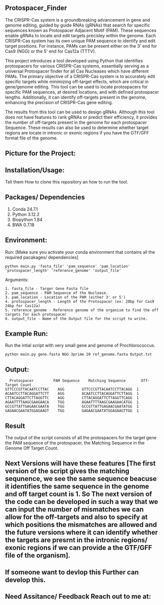 ## Protospacer_Finder


The CRISPR-Cas system is a groundbreaking advancement in gene and genome editing, guided by guide RNAs (gRNAs) that search for specific sequences known as Protospacer Adjacent Motif (PAM). These sequences enable gRNAs to locate and edit targets precisley within the genome. Each CRISPR-Cas system has its own unique PAM sequence to identify and edit target positions. For instance, PAMs can be present either on the 3' end for Cas9 (NGG) or the 5' end for Cas12a (TTTV).

This project introduces a tool developed using Python that identifies protospacers for various CRISPR-Cas systems, essentially serving as a universal Protospacer finder for all Cas Nucleases which have different PAMs. The primary objective of a CRISPR-Cas system is to accurately edit specific targets while minimizing off-target effects, which are critical in gene/genome editing. This tool can be used to locate protospacers for specific PAM sequences, at desired locations, and with defined protospacer lengths. Additionally, it can identify off-targets present in the genome, enhancing the precision of CRISPR-Cas gene editing.

The results from this tool can be used to design gRNAs. Although this tool does not have features to rank gRNAs or predict their efficiency, it provides the number of off-targets present in the genome for each protospacer Sequence. These results can also be used to determine whether target regions are locate in intronic or exonic regions if you have the GTF/GFF format file of the genome.

## Picture for the Project: 

## Installation/Usage: 
Tell them How to clone this repository an how to run the tool.

## Packages/ Dependencies
1. Conda 24.7.1
2. Python 3.12.2
3. Biopython 1.84
4. BWA 0.7.18

## Environment:



Run: [Make sure you activate your conda environment that contains all the required pacakages/ dependencies]
```
python main.py 'fasta_file' 'pam_sequence' 'pam_location' 'protospacer_length' 'reference_genome' 'output_file'

```
Arguments:
```
1. fasta_file - Targer Gene Fasta file
2. pam_sequence - PAM Sequence of the Nuclease.
3. pam_location - Location of the PAM (either 3' or 5')
4. protospacer_length - Length of the Protospacer (ex: 20bp for Cas9 24bp for Cas12a)
5. reference_genome - Reference genome of the organism to find the off targets for each protospacer
6. output_file - Name of the Output file for the script to write.
```
## Example Run:
Run the intial script with very small gene and genome of Prochlorococcus. 

```
python main.py gene.fasta NGG 3prime 20 ref_genome.fasta Output.txt
```

## Output:
```
  Protospacer         PAM Sequence    Matching Sequence       Off-Target Count
GTTCCCGTTACAATCCTTAC    AGG        GTTCCCGTTACAATCCTTACAGG 	1
ACAATCCTTACAGGATTCTT    AGG        ACAATCCTTACAGGATTCTTAGG 	1
CTTACAGGATTCTTAGGTTC    AGG        CTTACAGGATTCTTAGGTTCAGG 	1
AGAATTTTAAGCGAAGAACA    TGG        AGAATTTTAAGCGAAGAACATGG 	1
GCCGTTATTGAGAACGAATA    TGG        GCCGTTATTGAGAACGAATATGG 	1
GAGAACGAATATGGAGAAGT    TGG        GAGAACGAATATGGAGAAGTTGG 	1
```
## Result 
The output of the script consists of all the protospacers for the target gene the PAM sequence of the protospacer, the Matching Sequence in the Genome Off Target Count. 

## Next Versions will have these features [The  first version of the script gives the matching sequnence, we see the same sequence beacuse it identifies the same sequence in the genome and off target count is 1. So The next version of the code can be developed in such a way that we can input the number of mismatches we can allow for the off-targets and also to specify at which positions the mismatches are allowed and the future versions where it can identify whether the targets are presrnt in the intronic regions/ exonic regions if we can provide a the GTF/GFF file of the organism]. 

## If someone want to devlop this Further can develop this.

## Need Assitance/ Feedback Reach out to me at: 





